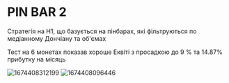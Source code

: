 # PIN BAR 2

Стратегія на Н1, що базується на пінбарах,
які фільтруються по медіанному Дончіану та об'ємах

Тест на 6 монетах показав хороше Еквіті
з просадкою до 9 % та 14.87% прибутку на місяць

![1674408312199](https://user-images.githubusercontent.com/108072766/214139258-4b291cdc-60f0-47e2-9584-fba5cfb5f952.jpg)
![1674408096446](https://user-images.githubusercontent.com/108072766/214139265-7a8435d3-4321-43b5-a552-4848f70164ec.jpg)
